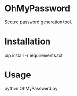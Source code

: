 # OhMyPassword
Secure password generation tool.


# Installation
pip install -r requirements.txt

# Usage
python OhMyPassword.py
